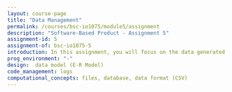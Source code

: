 ```yaml
---
layout: course-page
title: "Data Management"
permalink: /courses/bsc-io1075/module5/assignment
description: "Software-Based Product - Assignment 5"
assignment-id: 5
assignment-of: bsc-io1075-5
introduction: In this assignment, you will focus on the data generated from the GoodNight Lamp. You will keep logs in a file and store the temperature data in a database.
prog_environment: "-"
design:  data model (E-R Model)
code_management: logs
computational_concepts: files, database, data format (CSV)
---
```

